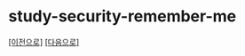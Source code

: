 # study-security-remember-me

[[이전으로]](https://github.com/heechul90/study-security-user-details) [[다음으로]](https://github.com/heechul90/study-security-session-menagement)
